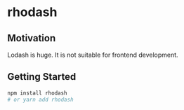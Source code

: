# rhodash

## Motivation

Lodash is huge. It is not suitable for frontend development.

## Getting Started

```bash
npm install rhodash
# or yarn add rhodash
```
